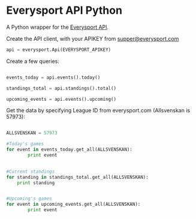 Everysport API Python 
=====================

A Python wrapper for the [Everysport API](https://github.com/menmo/everysport-api-documentation). 


Create the API client, with your APIKEY from supper@everysport.com

```python
api = everysport.Api(EVERYSPORT_APIKEY)
```

Create a few queries:

```python

events_today = api.events().today()

standings_total = api.standings().total()

upcoming_events = api.events().upcoming()
```

Get the data by specifying League ID from everysport.com (Allsvenskan is 57973):
```python

ALLSVENSKAN = 57973

#Today's games
for event in events_today.get_all(ALLSVENSKAN):
		print event
	

#Current standings
for standing in standings_total.get_all(ALLSVENSKAN):
	print standing


#Upcoming's games		
for event in upcoming_events.get_all(ALLSVENSKAN):
		print event	
```



